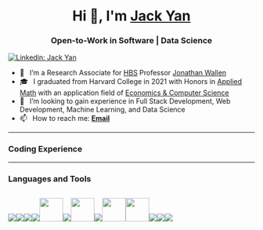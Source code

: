 <h1 align="center"> Hi 👋, I'm <a href="https://www.linkedin.com/in/yan-jack/">Jack Yan</a></h1>
<h3 align="center">Open-to-Work in Software | Data Science </h3>

[![Linkedin: Jack Yan](https://img.shields.io/badge/-CONNECT-blue?style=for-the-badge&logo=Linkedin&link=https://www.linkedin.com/in/yan-jack/)][linkedin]


- 🏫 &ensp;I’m a Research Associate for [HBS](https://www.hbs.edu/Pages/default.aspx) Professor [Jonathan Wallen](https://www.hbs.edu/faculty/Pages/profile.aspx?facId=1284274)
- 🎓 &ensp;I graduated from Harvard College in 2021 with Honors in [Applied Math](https://www.seas.harvard.edu/applied-mathematics/undergraduate-program) with an application field of [Economics & Computer Science](https://www.seas.harvard.edu/applied-mathematics/undergraduate-program/concentration-information/areas-application)
- 🌱 &ensp;I’m looking to gain experience in Full Stack Development, Web Development, Machine Learning, and Data Science
- 📫 &ensp;How to reach me: [**Email**][email]

<!---
<br />
<br />
--->

---

### Coding Experience


---

### Languages and Tools
[<img src="https://img.icons8.com/color/48/000000/python.png"/>](https://www.python.org/)[<img src="https://img.icons8.com/fluency/48/000000/jupyter.png"/>](https://jupyter.org/)[<img src="https://img.icons8.com/color/48/000000/c-plus-plus-logo.png"/>](https://isocpp.org/)[<img src="https://img.icons8.com/color/48/000000/java-coffee-cup-logo--v1.png"/>](https://www.java.com/en/)[<img src="https://iconape.com/wp-content/png_logo_vector/ocaml-logo-2.png" width=48/>](https://ocaml.org/)[<img src="https://img.icons8.com/external-becris-flat-becris/48/000000/external-r-data-science-becris-flat-becris.png"/>](https://www.r-project.org/)[<img src="https://cdn.icon-icons.com/icons2/2107/PNG/512/file_type_stata_icon_130148.png" width=48/>](https://www.stata.com/)[<img src="https://img.icons8.com/color/48/000000/visual-studio-code-2019.png"/>](https://code.visualstudio.com/)[<img src="https://upload.wikimedia.org/wikipedia/commons/thumb/9/95/TeXShop_icon.png/600px-TeXShop_icon.png" width=48/>](https://www.latex-project.org/)[<img src="https://images.ctfassets.net/nrgyaltdicpt/6qSXAo1CYEeBn5RkKLOR64/19c74bfb9a32772e353ff25c6f0070f5/ologo_square_colour_light_bg.png" width=48\>](https://www.overleaf.com/)[<img src="https://img.icons8.com/color/48/000000/html-5.png"/>](https://html.spec.whatwg.org/)[<img src="https://img.icons8.com/color/48/000000/css3.png"/>](https://www.w3.org/TR/CSS/#css)[<img src="https://img.icons8.com/color/48/000000/javascript.png"/>](https://www.javascript.com/)
---
[website]: https://akanksha1212.github.io/
[twitter]: https://twitter.com/intent/follow?original_referer=https%3A%2F%2Fgithub.com%2Fcoder_jedi&screen_name=coder_jedi
[youtube]: https://www.youtube.com/channel/UCa6cGJzXI_xCUKwM3ZaB4kw?sub_confirmation=1
[linkedin]: https://www.linkedin.com/in/yan-jack/
[github]: https://github.com/jackyan540
[instagram]: https://www.instagram.com/akankshasingh1212
[medium]: https://medium.com/@coderjedi
[email]: mailto:jackyan540@gmail.com
